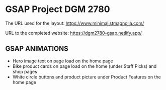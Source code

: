 # GSAP Project DGM 2780

The URL used for the layout: https://www.minimalistmagnolia.com/

URL to the completed website: https://dgm2780-gsap.netlify.app/

## GSAP ANIMATIONS
* Hero image text on page load on the home page
* Bike product cards on page load on the home (under Staff Picks) and shop pages
* White circle buttons and product picture under Product Features on the home page